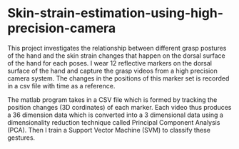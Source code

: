 Skin-strain-estimation-using-high-precision-camera
==================================================
<p>
This project investigates the relationship between different grasp postures of the hand and the skin strain changes that happen on the dorsal surface of the hand for each poses. I wear 12 reflective markers on the dorsal surface of the hand and capture the grasp videos from a high precision camera system. The changes in the positions of this marker set is recorded in a csv file with time as a reference. </p>

<p>

The matlab program takes in a CSV file which is formed by tracking the position changes (3D cordinates) of each marker. Each video thus produces a 36 dimension data which is converted into a 3 dimensional data using a dimensionality reduction technique called Principal Component Analysis (PCA). Then I train a Support Vector Machine (SVM) to classify these gestures. 
</p>
